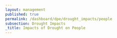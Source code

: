 ```yaml
---
layout: management
published: true
permalink: /dashboard/dpe/drought_impacts/people
subsection: Drought Impacts
_title: Impacts of Drought on People
---
```


